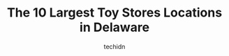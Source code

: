 ---
layout: ampstory
image: https://i0.wp.com/paketmu.com/wp-content/uploads/2023/06/theyre-action-figures-0-in-delaware-1686372182.jpeg?resize=640,853
author: techidn
featured: false
description: Explore the diverse Toy Store scene in Delaware, home to an incredible selection of 10 establishments catering to every taste. Whether youre in search of iconic favorites or undiscovered tr
title: The 10 Largest Toy Stores Locations in Delaware
cover:
   title: The 10 Largest Toy Stores Locations in Delaware
   subtitle: RICKPATE
   background: https://paketmu.com/wp-content/uploads/2023/06/theyre-action-figures-0-in-delaware-1686372182.jpeg

pages: 
 - layout: thirds
   top: <h1>#1 The LEGO® Store Christiana Mall</h1>
   bottom: "<p>April 8th 2023 this staff went above and beyond. There was an active shooter and my fiance and I ran down the hallway and we ducked into this location. They immediately l</p>"
   background: https://paketmu.com/wp-content/uploads/2023/06/theyre-action-figures-1-in-delaware-1686372184.jpeg
   backgroundblur: true
 - layout: thirds
   top: <h1>#2 Build-A-Bear Workshop</h1>
   bottom: "<p>Such a wonderful experience! I remember doing Build-A-Bear when I was young, and wanted to pass that tradition along. The kids had SO much fun! I was a little confused ab</p>"
   background: https://paketmu.com/wp-content/uploads/2023/06/theyre-action-figures-2-in-delaware-1686372186.jpeg
   cta:
      link: https://paketmu.com/the-10-largest-toy-stores-locations-in-delaware/
      text: The 10 Largest Toy Stores Locations in Delaware
 - layout: thirds
   top: <h1>#3 Theyre Action Figures</h1>
   bottom: "<p>Very Shady owner. He will try and Gas light you. And very Unpleasant Business. Everyone is not a junkie selling higher grade magazines. Graded or ungraded. And dont let </p>"
   background: https://paketmu.com/wp-content/uploads/2023/06/theyre-action-figures-3-in-delaware-1686372187.jpeg
   cta:
      link: https://paketmu.com/the-10-largest-toy-stores-locations-in-delaware/
      text: The 10 Largest Toy Stores Locations in Delaware
 - layout: thirds
   top: <h1>#4 Yesterdays Fun & Toys</h1>
   bottom: "<p>117 Atlantic Ave Bldg 2B, Ocean View, DE 19970, United States</p>"
   background: https://images.unsplash.com/photo-1488554378835-f7acf46e6c98?ixlib=rb-4.0.3&ixid=MnwxMjA3fDB8MHxwaG90by1wYWdlfHx8fGVufDB8fHx8&auto=format&fit=crop&w=640&h=853&q=80
   cta:
      link: https://paketmu.com/the-10-largest-toy-stores-locations-in-delaware/
      text: The 10 Largest Toy Stores Locations in Delaware
 - layout: thirds
   top: <h1>#5 Kids Ketch</h1>
   bottom: "<p>132 2nd St, Lewes, DE 19958, United States</p>"
   background: https://images.unsplash.com/photo-1541356665065-22676f35dd40?ixlib=rb-4.0.3&ixid=MnwxMjA3fDB8MHxwaG90by1wYWdlfHx8fGVufDB8fHx8&auto=format&fit=crop&w=640&h=853&q=80
   cta:
      link: https://paketmu.com/the-10-largest-toy-stores-locations-in-delaware/
      text: The 10 Largest Toy Stores Locations in Delaware
 - layout: thirds
   top: <h1>#6 PUZZLES</h1>
   bottom: "<p>108 Front St, Lewes, DE 19958, United States</p>"
   background: https://images.unsplash.com/photo-1553949345-eb786bb3f7ba?ixlib=rb-4.0.3&ixid=MnwxMjA3fDB8MHxwaG90by1wYWdlfHx8fGVufDB8fHx8&auto=format&fit=crop&w=640&h=853&q=80
   cta:
      link: https://paketmu.com/the-10-largest-toy-stores-locations-in-delaware/
      text: The 10 Largest Toy Stores Locations in Delaware
 - layout: thirds
   top: <h1>#7 Yesterdays Fun Vintage Toys & Games</h1>
   bottom: "<p>70 Rehoboth Ave, Rehoboth Beach, DE 19971, United States</p>"
   background: https://images.unsplash.com/photo-1534312527009-56c7016453e6?ixlib=rb-4.0.3&ixid=MnwxMjA3fDB8MHxwaG90by1wYWdlfHx8fGVufDB8fHx8&auto=format&fit=crop&w=640&h=853&q=80
   cta:
      link: https://paketmu.com/the-10-largest-toy-stores-locations-in-delaware/
      text: The 10 Largest Toy Stores Locations in Delaware
 - layout: thirds
   middle: Continue reading...
   background: https://plus.unsplash.com/premium_photo-1664640458616-3c74f8cb4589?ixlib=rb-4.0.3&ixid=MnwxMjA3fDB8MHxwaG90by1wYWdlfHx8fGVufDB8fHx8&auto=format&fit=crop&w=640&h=853&q=80
   cta:
      link: https://paketmu.com/the-10-largest-toy-stores-locations-in-delaware/
      text: The 10 Largest Toy Stores Locations in Delaware
      
---